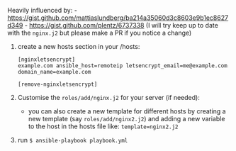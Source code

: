 Heavily influenced by:
    - https://gist.github.com/mattiaslundberg/ba214a35060d3c8603e9b1ec8627d349
    - https://gist.github.com/plentz/6737338 (I will try keep up to date with the `nginx.j2` but please make a PR if you notice a change)


1. create a new hosts section in your /hosts:
    ```
    [nginxletsencrypt]
    example.com ansible_host=remoteip letsencrypt_email=me@example.com domain_name=example.com

    [remove-nginxletsencrypt]
    ```
2. Customise the `roles/add/nginx.j2` for your server (if needed):
    - you can also create a new template for different hosts by creating a new template (say `roles/add/nginx2.j2`) and adding a new variable to the host in the hosts file like: `template=nginx2.j2` 

3. run `$ ansible-playbook playbook.yml`
